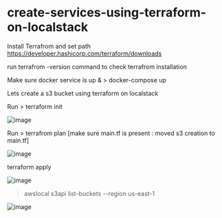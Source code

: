 # create-services-using-terraform-on-localstack

Install Terrafrom and set path
https://developer.hashicorp.com/terraform/downloads

run terrafrom -version command to check terrafrom installation

Make sure docker service is up & > docker-compose up

Lets create a s3 bucket using terraform on localstack

Run > terraform init

![image](https://github.com/srss-pocs/create-services-using-terraform-on-localstack/assets/145287517/b2a5b014-736f-45ad-a9e4-9561108d1d2a)



Run > terrafrom plan [make sure main.tf is present : moved s3 creation to main.tf]

![image](https://github.com/srss-pocs/create-services-using-terraform-on-localstack/assets/145287517/af0bd8d7-7059-40d7-b274-4665b41167ec)


terraform apply

![image](https://github.com/srss-pocs/create-services-using-terraform-on-localstack/assets/145287517/7fe776e8-5ecd-4685-80ba-24f687eb25c3)

> awslocal s3api list-buckets --region us-east-1

![image](https://github.com/srss-pocs/create-services-using-terraform-on-localstack/assets/145287517/6af9d9fd-7610-4347-b36b-ba950dbbc18b)
















